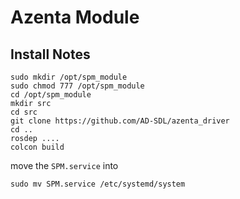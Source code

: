 # Azenta Module


## Install Notes
 

    sudo mkdir /opt/spm_module
    sudo chmod 777 /opt/spm_module
    cd /opt/spm_module
    mkdir src
    cd src
    git clone https://github.com/AD-SDL/azenta_driver
    cd ..
    rosdep ....
    colcon build

move the `SPM.service` into

    sudo mv SPM.service /etc/systemd/system


